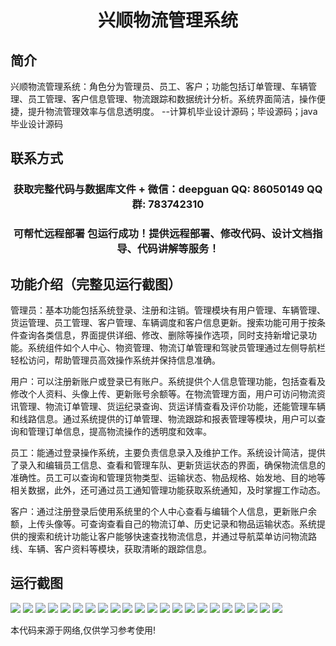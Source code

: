 <p><h1 align="center">兴顺物流管理系统</h1></p>

## 简介
兴顺物流管理系统：角色分为管理员、员工、客户；功能包括订单管理、车辆管理、员工管理、客户信息管理、物流跟踪和数据统计分析。系统界面简洁，操作便捷，提升物流管理效率与信息透明度。    --计算机毕业设计源码；毕设源码；java毕业设计源码


## 联系方式
<p><h3 align="center">获取完整代码与数据库文件 + 微信：deepguan QQ: 86050149 QQ群: 783742310</h3></p>
<p><h3 align="center">可帮忙远程部署 包运行成功！提供远程部署、修改代码、设计文档指导、代码讲解等服务！</h3></p>

## 功能介绍（完整见运行截图）
管理员：基本功能包括系统登录、注册和注销。管理模块有用户管理、车辆管理、货运管理、员工管理、客户管理、车辆调度和客户信息更新。搜索功能可用于按条件查询各类信息，界面提供详细、修改、删除等操作选项，同时支持新增记录功能。系统组件如个人中心、物资管理、物流订单管理和驾驶员管理通过左侧导航栏轻松访问，帮助管理员高效操作系统并保持信息准确。

用户：可以注册新账户或登录已有账户。系统提供个人信息管理功能，包括查看及修改个人资料、头像上传、更新账号余额等。在物流管理方面，用户可访问物流资讯管理、物流订单管理、货运纪录查询、货运详情查看及评价功能，还能管理车辆和线路信息。通过系统提供的订单管理、物流跟踪和报表管理等模块，用户可以查询和管理订单信息，提高物流操作的透明度和效率。

员工：能通过登录操作系统，主要负责信息录入及维护工作。系统设计简洁，提供了录入和编辑员工信息、查看和管理车队、更新货运状态的界面，确保物流信息的准确性。员工可以查询和管理货物类型、运输状态、物品规格、始发地、目的地等相关数据，此外，还可通过员工通知管理功能获取系统通知，及时掌握工作动态。

客户：通过注册登录后使用系统里的个人中心查看与编辑个人信息，更新账户余额，上传头像等。可查询查看自己的物流订单、历史记录和物品运输状态。系统提供的搜索和统计功能让客户能够快速查找物流信息，并通过导航菜单访问物流路线、车辆、客户资料等模块，获取清晰的跟踪信息。


## 运行截图
![](img/001.jpg)
![](img/002.jpg)
![](img/003.jpg)
![](img/004.jpg)
![](img/005.jpg)
![](img/006.jpg)
![](img/007.jpg)
![](img/008.jpg)
![](img/009.jpg)
![](img/010.jpg)
![](img/011.jpg)
![](img/012.jpg)
![](img/013.jpg)
![](img/014.jpg)
![](img/015.jpg)
![](img/016.jpg)
![](img/017.jpg)
![](img/018.jpg)
![](img/019.jpg)
![](img/020.jpg)
![](img/021.jpg)
![](img/022.jpg)

<p>本代码来源于网络,仅供学习参考使用!</p>
